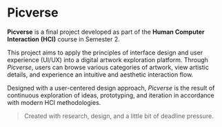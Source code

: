# Picverse

**Picverse** is a final project developed as part of the **Human Computer Interaction (HCI)** course in Semester 2.

This project aims to apply the principles of interface design and user experience (UI/UX) into a digital artwork exploration platform. Through *Picverse*, users can browse various categories of artwork, view artistic details, and experience an intuitive and aesthetic interaction flow.

Designed with a user-centered design approach, *Picverse* is the result of continuous exploration of ideas, prototyping, and iteration in accordance with modern HCI methodologies.

> Created with research, design, and a little bit of deadline pressure.
